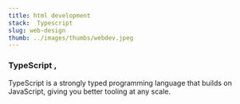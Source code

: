 ```yaml
---
title: html development
stack:  Typescript
slug: web-design
thumb: ../images/thumbs/webdev.jpeg
---
```

 
### TypeScript ,
  TypeScript is a strongly typed programming language that builds on JavaScript, giving you better tooling at any scale.
 